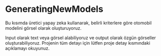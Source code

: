 # GeneratingNewModels
Bu kısımda üretici yapay zeka kullanarak, belirli kriterlere göre otomobil modelini görsel olarak oluşturuyoruz.

Input olarak text veya görsel alabiliyoruz ve output olarak özgün görseller oluşturabiliyoruz.
Projenin tüm detayı için lütfen proje detay kısmındaki açıklamayı okuyunuz.
